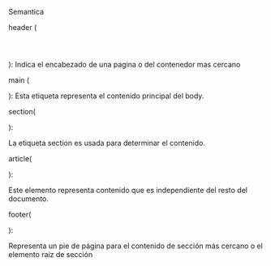Semantica

header (<header></header>):
Indica el encabezado de una pagina o del contenedor mas cercano

main (<main></main>):
Esta etiqueta representa el contenido principal del body.

section(<section></section>):

La etiqueta section es usada para determinar el contenido.

article(<article></article>):

Este elemento representa contenido que es independiente del resto del documento. 

footer(<footer></footer>):

Representa un pie de página para el contenido de sección más cercano o el elemento raíz de sección